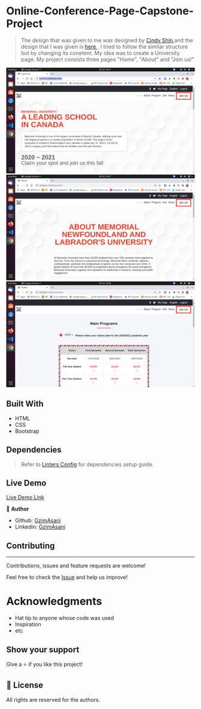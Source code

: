 # Online-Conference-Page-Capstone-Project

[](https://img.shields.io/badge/Microverse-blueviolet)


> The design that was given to me was designed by <a href="https://www.behance.net/adagio07"> Cindy Shin </a> and the design that I was given is <a href="https://www.behance.net/gallery/29845175/CC-Global-Summit-2015"> here </a>. I tried to follow the similar structure but by changing its conetent. My idea was to create a University page. My project consists three pages "Home", "About" and "Join us!"

![screenshot](./media/Screen1.png)
![screenshot](./media/Screen2.png)
![screenshot](./media/Screen3.png)


## Built With

- HTML
- CSS
- Bootstrap

## Dependencies

> Refer to [Linters Config](https://github.com/eananti/linters-config/tree/master/html-css) for dependencies setup guide.

## Live Demo

[Live Demo Link](https://gracious-hermann-bdef87.netlify.app)

👤 **Author**

- Github: [GzimAsani](https://github.com/GzimAsani)
- Linkedin: [GzimAsani](https://www.linkedin.com/in/gzim-asani-83390a17a/)

## Contributing
---
Contributions, issues and feature requests are welcome!

Feel free to check the [Issue]() and help us improve!

# Acknowledgments

- Hat tip to anyone whose code was used
- Inspiration
- etc

## Show your support

Give a ⭐️ if you like this project!

## 📝 License

All rights are reserved for the authors.

